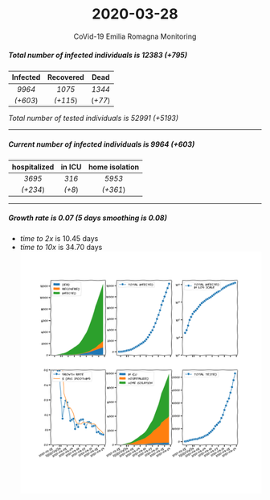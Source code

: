 <div align='center'>

# 2020-03-28
CoVid-19 Emilia Romagna Monitoring
</div>

##### Total number of infected individuals is 12383 (+795)
Infected | Recovered | Dead
:---: | :---: | :---:
*9964* | *1075* | *1344*
*(+603*) | *(+115*) | (*+77*)

*Total number of tested individuals is 52991 (+5193)*
***
##### Current number of infected individuals is 9964 (+603)
hospitalized | in ICU | home isolation
:---: | :---: | :---:
*3695* |*316* |*5953*
*(+234*) |*(+8*) |*(+361*)
***
##### Growth rate is 0.07 (5 days smoothing is 0.08)
- *time to 2x* is 10.45 days
- *time to 10x* is 34.70 days
![stats][stats]

[stats]: stats_EmiliaRomagna.png
